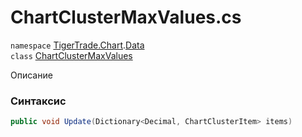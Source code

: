 
# ChartClusterMaxValues.cs
`namespace` [TigerTrade.Chart](../../TigerTrade.Chart.md).[Data](../../TigerTrade.Chart/Data.md)  
    `class` [ChartClusterMaxValues](../../ChartClusterMaxValues.cs.md)

Описание

### Синтаксис
```csharp
public void Update(Dictionary<Decimal, ChartClusterItem> items)
```


                    
                    